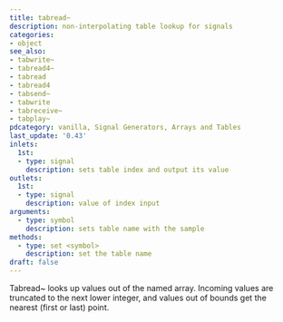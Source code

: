 ```yaml
---
title: tabread~
description: non-interpolating table lookup for signals
categories:
- object
see_also:
- tabwrite~
- tabread4~
- tabread
- tabread4
- tabsend~
- tabwrite
- tabreceive~
- tabplay~
pdcategory: vanilla, Signal Generators, Arrays and Tables
last_update: '0.43'
inlets:
  1st:
  - type: signal
    description: sets table index and output its value
outlets:
  1st:
  - type: signal
    description: value of index input
arguments:
  - type: symbol
    description: sets table name with the sample
methods:
  - type: set <symbol>
    description: set the table name
draft: false
---
```

Tabread~ looks up values out of the named array. Incoming values are truncated to the next lower integer, and values out of bounds get the nearest (first or last) point.
